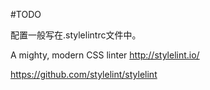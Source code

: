 #TODO

配置一般写在.stylelintrc文件中。


A mighty, modern CSS linter http://stylelint.io/

https://github.com/stylelint/stylelint